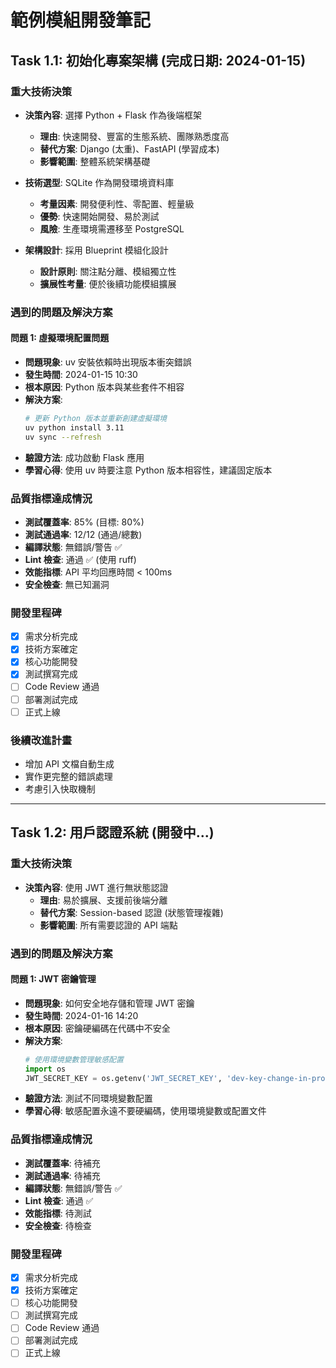# 範例模組開發筆記

## Task 1.1: 初始化專案架構 (完成日期: 2024-01-15)

### 重大技術決策
- **決策內容**: 選擇 Python + Flask 作為後端框架
  - **理由**: 快速開發、豐富的生態系統、團隊熟悉度高
  - **替代方案**: Django (太重)、FastAPI (學習成本)
  - **影響範圍**: 整體系統架構基礎

- **技術選型**: SQLite 作為開發環境資料庫
  - **考量因素**: 開發便利性、零配置、輕量級
  - **優勢**: 快速開始開發、易於測試
  - **風險**: 生產環境需遷移至 PostgreSQL

- **架構設計**: 採用 Blueprint 模組化設計
  - **設計原則**: 關注點分離、模組獨立性
  - **擴展性考量**: 便於後續功能模組擴展

### 遇到的問題及解決方案

#### 問題 1: 虛擬環境配置問題
- **問題現象**: uv 安裝依賴時出現版本衝突錯誤
- **發生時間**: 2024-01-15 10:30
- **根本原因**: Python 版本與某些套件不相容
- **解決方案**: 
  ```bash
  # 更新 Python 版本並重新創建虛擬環境
  uv python install 3.11
  uv sync --refresh
  ```
- **驗證方法**: 成功啟動 Flask 應用
- **學習心得**: 使用 uv 時要注意 Python 版本相容性，建議固定版本

### 品質指標達成情況
- **測試覆蓋率**: 85% (目標: 80%)
- **測試通過率**: 12/12 (通過/總數)
- **編譯狀態**: 無錯誤/警告 ✅
- **Lint 檢查**: 通過 ✅ (使用 ruff)
- **效能指標**: API 平均回應時間 < 100ms
- **安全檢查**: 無已知漏洞

### 開發里程碑
- [x] 需求分析完成
- [x] 技術方案確定
- [x] 核心功能開發
- [x] 測試撰寫完成
- [ ] Code Review 通過
- [ ] 部署測試完成
- [ ] 正式上線

### 後續改進計畫
- 增加 API 文檔自動生成
- 實作更完整的錯誤處理
- 考慮引入快取機制

---

## Task 1.2: 用戶認證系統 (開發中...)

### 重大技術決策
- **決策內容**: 使用 JWT 進行無狀態認證
  - **理由**: 易於擴展、支援前後端分離
  - **替代方案**: Session-based 認證 (狀態管理複雜)
  - **影響範圍**: 所有需要認證的 API 端點

### 遇到的問題及解決方案

#### 問題 1: JWT 密鑰管理
- **問題現象**: 如何安全地存儲和管理 JWT 密鑰
- **發生時間**: 2024-01-16 14:20
- **根本原因**: 密鑰硬編碼在代碼中不安全
- **解決方案**: 
  ```python
  # 使用環境變數管理敏感配置
  import os
  JWT_SECRET_KEY = os.getenv('JWT_SECRET_KEY', 'dev-key-change-in-production')
  ```
- **驗證方法**: 測試不同環境變數配置
- **學習心得**: 敏感配置永遠不要硬編碼，使用環境變數或配置文件

### 品質指標達成情況
- **測試覆蓋率**: 待補充
- **測試通過率**: 待補充
- **編譯狀態**: 無錯誤/警告 ✅
- **Lint 檢查**: 通過 ✅
- **效能指標**: 待測試
- **安全檢查**: 待檢查

### 開發里程碑
- [x] 需求分析完成
- [x] 技術方案確定
- [ ] 核心功能開發
- [ ] 測試撰寫完成
- [ ] Code Review 通過
- [ ] 部署測試完成
- [ ] 正式上線 
